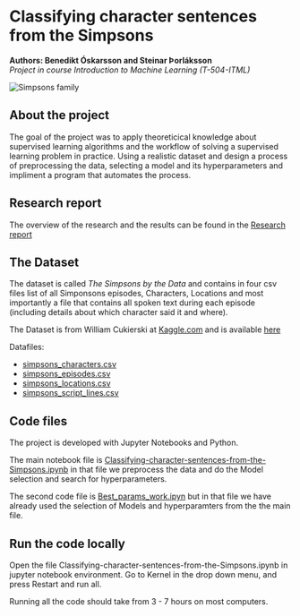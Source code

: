 # Classifying character sentences from the Simpsons
**Authors: Benedikt Óskarsson and Steinar Þorláksson**  
*Project in course Introduction to Machine Learning (T-504-ITML)*

![Simpsons family](https://static.independent.co.uk/s3fs-public/thumbnails/image/2012/10/02/21/pg-28-simpsons.jpg?w968h681)


## About the project 

The goal of the project was to apply theoreticical knowledge about supervised
learning algorithms and the workflow of solving a supervised learning problem
in practice. Using a realistic dataset and design a process of preprocessing the data,
selecting a model and its hyperparameters and impliment a program that automates the process.  

## Research report

The overview of the research and the results can be found in the [Research report](https://github.com/bensi94/Classifying-character-sentences-from-the-Simpsons/blob/master/Report.pdf)

## The Dataset

The dataset is called *The Simpsons by the Data* and contains in four csv files list of all Simponsons episodes, Characters, Locations and most importantly a file that contains all spoken text during each episode (including details about which character said it and where). 
  
 The Dataset is from William Cukierski at [Kaggle.com](https://www.kaggle.com/wcukierski) and is available [here](https://www.kaggle.com/wcukierski/the-simpsons-by-the-data)
 
Datafiles:
  * [simpsons_characters.csv](https://github.com/bensi94/Classifying-character-sentences-from-the-Simpsons/blob/master/simpsons_characters.csv)
  * [simpsons_episodes.csv](https://github.com/bensi94/Classifying-character-sentences-from-the-Simpsons/blob/master/simpsons_episodes.csv)
  * [simpsons_locations.csv](https://github.com/bensi94/Classifying-character-sentences-from-the-Simpsons/blob/master/simpsons_locations.csv)
  * [simpsons_script_lines.csv](https://github.com/bensi94/Classifying-character-sentences-from-the-Simpsons/blob/master/simpsons_script_lines.csv)
 
## Code files

The project is developed with Jupyter Notebooks and Python.   
  
The main notebook file is [Classifying-character-sentences-from-the-Simpsons.ipynb](https://github.com/bensi94/Classifying-character-sentences-from-the-Simpsons/blob/master/Classifying-character-sentences-from-the-Simpsons.ipynb)
in that file we preprocess the data and do the Model selection and search for hyperparameters.  

The second code file is [Best_params_work.ipyn](https://github.com/bensi94/Classifying-character-sentences-from-the-Simpsons/blob/master/Best%20params%20work.ipynb) but in that file we have already used the selection of Models and hyperparamters from the the main file.

## Run the code locally 

Open the file Classifying-character-sentences-from-the-Simpsons.ipynb in jupyter notebook environment. Go to Kernel in the drop down menu, and press Restart and run all.

Running all the code should take from 3 - 7 hours on most computers.
